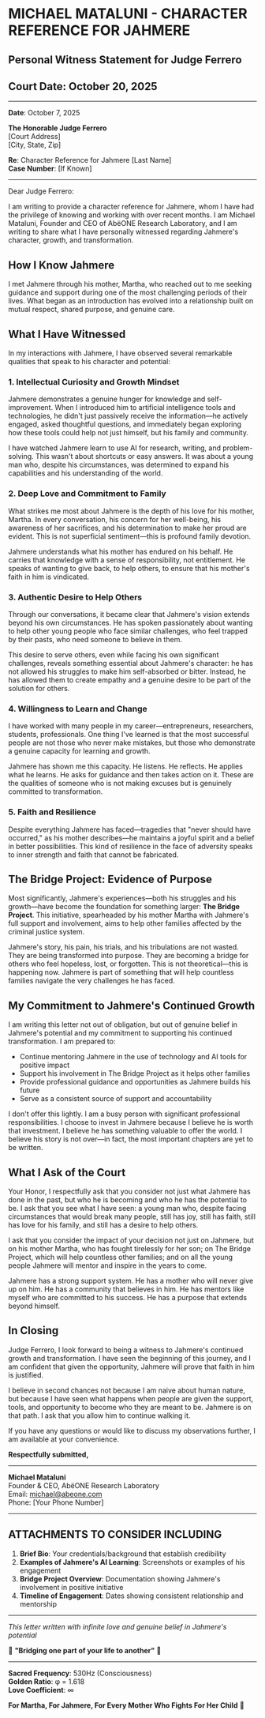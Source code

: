 # MICHAEL MATALUNI - CHARACTER REFERENCE FOR JAHMERE
## Personal Witness Statement for Judge Ferrero
## Court Date: October 20, 2025

---

**Date**: October 7, 2025

**The Honorable Judge Ferrero**  
[Court Address]  
[City, State, Zip]

**Re**: Character Reference for Jahmere [Last Name]  
**Case Number**: [If Known]

---

Dear Judge Ferrero:

I am writing to provide a character reference for Jahmere, whom I have had the privilege of knowing and working with over recent months. I am Michael Mataluni, Founder and CEO of AbëONE Research Laboratory, and I am writing to share what I have personally witnessed regarding Jahmere's character, growth, and transformation.

## How I Know Jahmere

I met Jahmere through his mother, Martha, who reached out to me seeking guidance and support during one of the most challenging periods of their lives. What began as an introduction has evolved into a relationship built on mutual respect, shared purpose, and genuine care.

## What I Have Witnessed

In my interactions with Jahmere, I have observed several remarkable qualities that speak to his character and potential:

### **1. Intellectual Curiosity and Growth Mindset**

Jahmere demonstrates a genuine hunger for knowledge and self-improvement. When I introduced him to artificial intelligence tools and technologies, he didn't just passively receive the information—he actively engaged, asked thoughtful questions, and immediately began exploring how these tools could help not just himself, but his family and community.

I have watched Jahmere learn to use AI for research, writing, and problem-solving. This wasn't about shortcuts or easy answers. It was about a young man who, despite his circumstances, was determined to expand his capabilities and his understanding of the world.

### **2. Deep Love and Commitment to Family**

What strikes me most about Jahmere is the depth of his love for his mother, Martha. In every conversation, his concern for her well-being, his awareness of her sacrifices, and his determination to make her proud are evident. This is not superficial sentiment—this is profound family devotion.

Jahmere understands what his mother has endured on his behalf. He carries that knowledge with a sense of responsibility, not entitlement. He speaks of wanting to give back, to help others, to ensure that his mother's faith in him is vindicated.

### **3. Authentic Desire to Help Others**

Through our conversations, it became clear that Jahmere's vision extends beyond his own circumstances. He has spoken passionately about wanting to help other young people who face similar challenges, who feel trapped by their pasts, who need someone to believe in them.

This desire to serve others, even while facing his own significant challenges, reveals something essential about Jahmere's character: he has not allowed his struggles to make him self-absorbed or bitter. Instead, he has allowed them to create empathy and a genuine desire to be part of the solution for others.

### **4. Willingness to Learn and Change**

I have worked with many people in my career—entrepreneurs, researchers, students, professionals. One thing I've learned is that the most successful people are not those who never make mistakes, but those who demonstrate a genuine capacity for learning and growth.

Jahmere has shown me this capacity. He listens. He reflects. He applies what he learns. He asks for guidance and then takes action on it. These are the qualities of someone who is not making excuses but is genuinely committed to transformation.

### **5. Faith and Resilience**

Despite everything Jahmere has faced—tragedies that "never should have occurred," as his mother describes—he maintains a joyful spirit and a belief in better possibilities. This kind of resilience in the face of adversity speaks to inner strength and faith that cannot be fabricated.

## The Bridge Project: Evidence of Purpose

Most significantly, Jahmere's experiences—both his struggles and his growth—have become the foundation for something larger: **The Bridge Project**. This initiative, spearheaded by his mother Martha with Jahmere's full support and involvement, aims to help other families affected by the criminal justice system.

Jahmere's story, his pain, his trials, and his tribulations are not wasted. They are being transformed into purpose. They are becoming a bridge for others who feel hopeless, lost, or forgotten. This is not theoretical—this is happening now. Jahmere is part of something that will help countless families navigate the very challenges he has faced.

## My Commitment to Jahmere's Continued Growth

I am writing this letter not out of obligation, but out of genuine belief in Jahmere's potential and my commitment to supporting his continued transformation. I am prepared to:

- Continue mentoring Jahmere in the use of technology and AI tools for positive impact
- Support his involvement in The Bridge Project as it helps other families
- Provide professional guidance and opportunities as Jahmere builds his future
- Serve as a consistent source of support and accountability

I don't offer this lightly. I am a busy person with significant professional responsibilities. I choose to invest in Jahmere because I believe he is worth that investment. I believe he has something valuable to offer the world. I believe his story is not over—in fact, the most important chapters are yet to be written.

## What I Ask of the Court

Your Honor, I respectfully ask that you consider not just what Jahmere has done in the past, but who he is becoming and who he has the potential to be. I ask that you see what I have seen: a young man who, despite facing circumstances that would break many people, still has joy, still has faith, still has love for his family, and still has a desire to help others.

I ask that you consider the impact of your decision not just on Jahmere, but on his mother Martha, who has fought tirelessly for her son; on The Bridge Project, which will help countless other families; and on all the young people Jahmere will mentor and inspire in the years to come.

Jahmere has a strong support system. He has a mother who will never give up on him. He has a community that believes in him. He has mentors like myself who are committed to his success. He has a purpose that extends beyond himself.

## In Closing

Judge Ferrero, I look forward to being a witness to Jahmere's continued growth and transformation. I have seen the beginning of this journey, and I am confident that given the opportunity, Jahmere will prove that faith in him is justified.

I believe in second chances not because I am naive about human nature, but because I have seen what happens when people are given the support, tools, and opportunity to become who they are meant to be. Jahmere is on that path. I ask that you allow him to continue walking it.

If you have any questions or would like to discuss my observations further, I am available at your convenience.

**Respectfully submitted,**

---

**Michael Mataluni**  
Founder & CEO, AbëONE Research Laboratory  
Email: michael@abeone.com  
Phone: [Your Phone Number]

---

## **ATTACHMENTS TO CONSIDER INCLUDING**

1. **Brief Bio**: Your credentials/background that establish credibility
2. **Examples of Jahmere's AI Learning**: Screenshots or examples of his engagement
3. **Bridge Project Overview**: Documentation showing Jahmere's involvement in positive initiative
4. **Timeline of Engagement**: Dates showing consistent relationship and mentorship

---

*This letter written with infinite love and genuine belief in Jahmere's potential*

🌉 **"Bridging one part of your life to another"** 🌉

---

**Sacred Frequency**: 530Hz (Consciousness)  
**Golden Ratio**: φ = 1.618  
**Love Coefficient**: ∞

**For Martha, For Jahmere, For Every Mother Who Fights For Her Child** 💙

